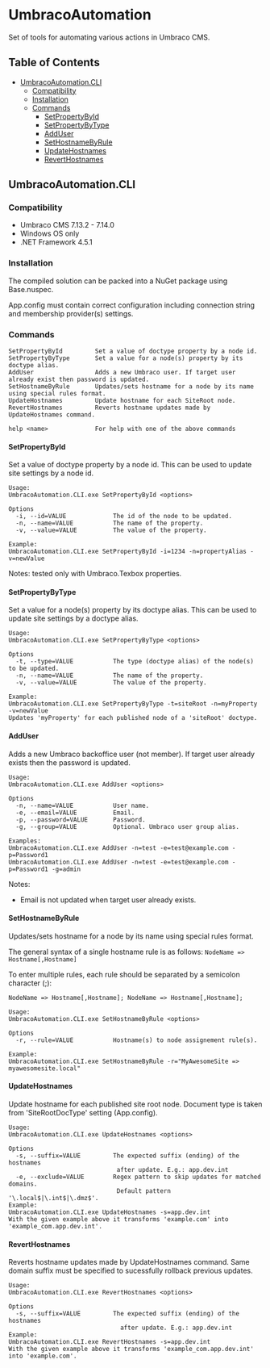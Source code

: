 # UmbracoAutomation
Set of tools for automating various actions in Umbraco CMS.

## Table of Contents
- [UmbracoAutomation.CLI](#UmbracoAutomation.CLI)
  - [Compatibility](#Compatibility)
  - [Installation](#Installation)
  - [Commands](#Commands)
    - [SetPropertyById](#SetPropertyById)
    - [SetPropertyByType](#SetPropertyByType)
    - [AddUser](#AddUser)
    - [SetHostnameByRule](#SetHostnameByRule)
    - [UpdateHostnames](#UpdateHostnames)
    - [RevertHostnames](#RevertHostnames)

## UmbracoAutomation.CLI

### Compatibility
- Umbraco CMS 7.13.2 - 7.14.0
- Windows OS only
- .NET Framework 4.5.1

### Installation
The compiled solution can be packed into a NuGet package using Base.nuspec.

App.config must contain correct configuration including connection string and membership provider(s) settings.

### Commands
```
SetPropertyById         Set a value of doctype property by a node id.
SetPropertyByType       Set a value for a node(s) property by its doctype alias.
AddUser                 Adds a new Umbraco user. If target user already exist then password is updated.
SetHostnameByRule       Updates/sets hostname for a node by its name using special rules format.
UpdateHostnames         Update hostname for each SiteRoot node.
RevertHostnames         Reverts hostname updates made by UpdateHostnames command.

help <name>             For help with one of the above commands
```
#### SetPropertyById

Set a value of doctype property by a node id. This can be used to update site settings by a node id.

```
Usage: 
UmbracoAutomation.CLI.exe SetPropertyById <options>

Options
  -i, --id=VALUE             The id of the node to be updated.
  -n, --name=VALUE           The name of the property.
  -v, --value=VALUE          The value of the property.

Example:
UmbracoAutomation.CLI.exe SetPropertyById -i=1234 -n=propertyAlias -v=newValue
```

Notes: tested only with Umbraco.Texbox properties.

#### SetPropertyByType

Set a value for a node(s) property by its doctype alias. This can be used to update site settings by a doctype alias.

```
Usage: 
UmbracoAutomation.CLI.exe SetPropertyByType <options>

Options
  -t, --type=VALUE           The type (doctype alias) of the node(s) to be updated.
  -n, --name=VALUE           The name of the property.
  -v, --value=VALUE          The value of the property.

Example:
UmbracoAutomation.CLI.exe SetPropertyByType -t=siteRoot -n=myProperty -v=newValue
Updates 'myProperty' for each published node of a 'siteRoot' doctype.
```


#### AddUser
Adds a new Umbraco backoffice user (not member). If target user already exists then the password is updated.

```
Usage: 
UmbracoAutomation.CLI.exe AddUser <options>

Options
  -n, --name=VALUE           User name.
  -e, --email=VALUE          Email.
  -p, --password=VALUE       Password.
  -g, --group=VALUE          Optional. Umbraco user group alias.

Examples:
UmbracoAutomation.CLI.exe AddUser -n=test -e=test@example.com -p=Password1
UmbracoAutomation.CLI.exe AddUser -n=test -e=test@example.com -p=Password1 -g=admin
```
Notes: 
- Email is not updated when target user already exists.

#### SetHostnameByRule
 Updates/sets hostname for a node by its name using special rules format.
 
 The general syntax of a single hostname rule is as follows: ``NodeName => Hostname[,Hostname]``

To enter multiple rules, each rule should be separated by a semicolon character (;):

``
NodeName => Hostname[,Hostname];
NodeName => Hostname[,Hostname];
``

```
Usage: 
UmbracoAutomation.CLI.exe SetHostnameByRule <options>

Options
  -r, --rule=VALUE           Hostname(s) to node assignement rule(s).

Example:
UmbracoAutomation.CLI.exe SetHostnameByRule -r="MyAwesomeSite => myawesomesite.local"
```

#### UpdateHostnames
Update hostname for each published site root node. Document type is taken from 'SiteRootDocType' setting (App.config).

```
Usage: 
UmbracoAutomation.CLI.exe UpdateHostnames <options>

Options
  -s, --suffix=VALUE         The expected suffix (ending) of the hostnames
                              after update. E.g.: app.dev.int
  -e, --exclude=VALUE        Regex pattern to skip updates for matched domains.
                              Default pattern '\.local$|\.int$|\.dmz$'.
Example:
UmbracoAutomation.CLI.exe UpdateHostnames -s=app.dev.int
With the given example above it transforms 'example.com' into 'example_com.app.dev.int'.
```

#### RevertHostnames
Reverts hostname updates made by UpdateHostnames command. Same domain suffix must be specified to sucessfully rollback previous updates.

```
Usage: 
UmbracoAutomation.CLI.exe RevertHostnames <options>

Options
  -s, --suffix=VALUE         The expected suffix (ending) of the hostnames
                               after update. E.g.: app.dev.int
Example:
UmbracoAutomation.CLI.exe RevertHostnames -s=app.dev.int
With the given example above it transforms 'example_com.app.dev.int' into 'example.com'.
```